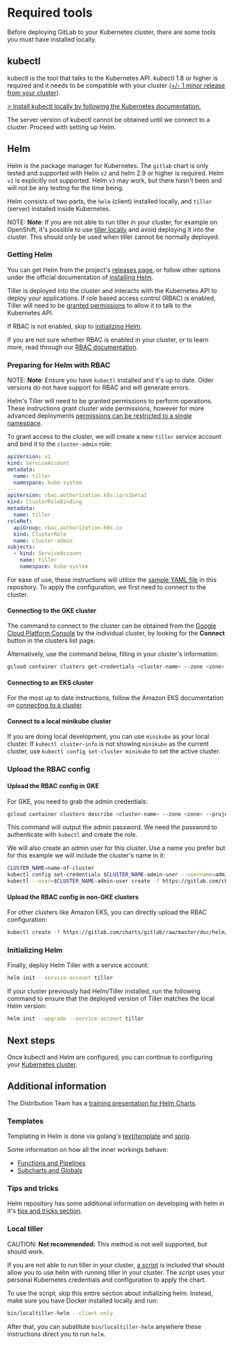 # Required tools

Before deploying GitLab to your Kubernetes cluster, there are some tools you
must have installed locally.

## kubectl

kubectl is the tool that talks to the Kubernetes API. kubectl 1.8 or higher is
required and it needs to be compatible with your cluster
([+/- 1 minor release from your cluster](https://kubernetes.io/docs/tasks/tools/install-kubectl/#before-you-begin)).

[> Install kubectl locally by following the Kubernetes documentation.](https://kubernetes.io/docs/tasks/tools/install-kubectl/#install-kubectl)

The server version of kubectl cannot be obtained until we connect to a
cluster. Proceed with setting up Helm.

## Helm

Helm is the package manager for Kubernetes. The `gitlab` chart is only tested and
supported with Helm `v2` and helm 2.9 or higher is required. Helm `v1` is
explicitly not supported. Helm `v3` may work, but there hasn't been and will not
be any testing for the time being.

Helm consists of two parts, the `helm` (client) installed locally, and `tiller`
(server) installed inside Kubernetes.

NOTE: **Note**:
If you are not able to run tiller in your cluster, for example on OpenShift,
it's possible to use [tiller locally](#local-tiller) and avoid deploying it
into the cluster. This should only be used when tiller cannot be normally deployed.

### Getting Helm

You can get Helm from the project's [releases page](https://github.com/kubernetes/helm/releases),
or follow other options under the official documentation of
[installing Helm](https://docs.helm.sh/using_helm/#installing-helm).

Tiller is deployed into the cluster and interacts with the Kubernetes API to
deploy your applications. If role based access control (RBAC) is enabled, Tiller
will need to be [granted permissions](#preparing-for-helm-with-rbac) to allow it
to talk to the Kubernetes API.

If RBAC is not enabled, skip to [initializing Helm](#initializing-helm).

If you are not sure whether RBAC is enabled in your cluster, or to learn more,
read through our [RBAC documentation](rbac.md).

### Preparing for Helm with RBAC

NOTE: **Note**:
Ensure you have `kubectl` installed and it's up to date. Older versions do not
have support for RBAC and will generate errors.

Helm's Tiller will need to be granted permissions to perform operations. These
instructions grant cluster wide permissions, however for more advanced deployments
[permissions can be restricted to a single namespace](https://docs.helm.sh/using_helm/#example-deploy-tiller-in-a-namespace-restricted-to-deploying-resources-only-in-that-namespace).

To grant access to the cluster, we will create a new `tiller` service account
and bind it to the `cluster-admin` role:

```yaml
apiVersion: v1
kind: ServiceAccount
metadata:
  name: tiller
  namespace: kube-system
---
apiVersion: rbac.authorization.k8s.io/v1beta1
kind: ClusterRoleBinding
metadata:
  name: tiller
roleRef:
  apiGroup: rbac.authorization.k8s.io
  kind: ClusterRole
  name: cluster-admin
subjects:
  - kind: ServiceAccount
    name: tiller
    namespace: kube-system
```

For ease of use, these instructions will utilize the
[sample YAML file](examples/rbac-config.yaml) in this repository. To apply the
configuration, we first need to connect to the cluster.

#### Connecting to the GKE cluster

The command to connect to the cluster can be obtained from the
[Google Cloud Platform Console](https://console.cloud.google.com/kubernetes/list)
by the individual cluster, by looking for the **Connect** button in the clusters
list page.

Alternatively, use the command below, filling in your cluster's information:

```sh
gcloud container clusters get-credentials <cluster-name> --zone <zone> --project <project-id>
```

#### Connecting to an EKS cluster

For the most up to date instructions, follow the Amazon EKS documentation on
[connecting to a cluster](https://docs.aws.amazon.com/eks/latest/userguide/getting-started.html#eks-configure-kubectl).

#### Connect to a local minikube cluster

If you are doing local development, you can use `minikube` as your
local cluster. If `kubectl cluster-info` is not showing `minikube` as the current
cluster, use `kubectl config set-cluster minikube` to set the active cluster.

### Upload the RBAC config


#### Upload the RBAC config in GKE

For GKE, you need to grab the admin credentials:

```sh
gcloud container clusters describe <cluster-name> --zone <zone> --project <project-id> --format='value(masterAuth.password)'
```

This command will output the admin password. We need the password to authenticate
with `kubectl` and create the role.

We will also create an admin user for this cluster.  Use a name you prefer but
for this example we will include the cluster's name in it:

```sh
CLUSTER_NAME=name-of-cluster
kubectl config set-credentials $CLUSTER_NAME-admin-user --username=admin --password=xxxxxxxxxxxxxx
kubectl --user=$CLUSTER_NAME-admin-user create -f https://gitlab.com/charts/gitlab/raw/master/doc/helm/examples/rbac-config.yaml
```

#### Upload the RBAC config in non-GKE clusters

For other clusters like Amazon EKS, you can directly upload the RBAC configuration:

```sh
kubectl create -f https://gitlab.com/charts/gitlab/raw/master/doc/helm/examples/rbac-config.yaml
```

### Initializing Helm

Finally, deploy Helm Tiller with a service account:

```sh
helm init --service-account tiller
```

If your cluster previously had Helm/Tiller installed, run the following command
to ensure that the deployed version of Tiller matches the local Helm version:

```sh
helm init --upgrade --service-account tiller
```

## Next steps

Once kubectl and Helm are configured, you can continue to configuring your
[Kubernetes cluster](index.md#cloud-cluster-preparation).

## Additional information

The Distribution Team has a [training presentation for Helm Charts](https://docs.google.com/presentation/d/1CStgh5lbS-xOdKdi3P8N9twaw7ClkvyqFN3oZrM1SNw/present).

### Templates

Templating in Helm is done via golang's [text/template](https://golang.org/pkg/text/template/)
and [sprig](https://godoc.org/github.com/Masterminds/sprig).

Some information on how all the inner workings behave:

- [Functions and Pipelines](https://github.com/kubernetes/helm/blob/master/docs/chart_template_guide/functions_and_pipelines.md)
- [Subcharts and Globals](https://github.com/kubernetes/helm/blob/master/docs/chart_template_guide/subcharts_and_globals.md)

### Tips and tricks

Helm repository has some additional information on developing with helm in it's
[tips and tricks section](https://github.com/kubernetes/helm/blob/master/docs/charts_tips_and_tricks.md).

[helm-using]: https://docs.helm.sh/using_helm

### Local tiller

CAUTION: **Not recommended:**
This method is not well supported, but should work.

If you are not able to run tiller in your cluster,
[a script](https://gitlab.com/charts/gitlab/blob/master/bin/localtiller-helm)
is included that should allow you to use helm with running tiller in your cluster.
The script uses your personal Kubernetes credentials and configuration to apply
the chart.

To use the script, skip this entire section about initializing helm. Instead,
make sure you have Docker installed locally and run:

```sh
bin/localtiller-helm --client-only
```

After that, you can substitute `bin/localtiller-helm` anywhere these
instructions direct you to run `helm`.
